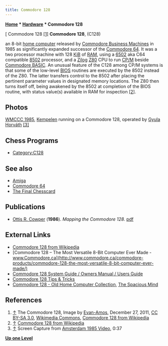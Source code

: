 ```yaml
---
title: Commodore 128
---
```

**[Home](Home "Home") * [Hardware](Hardware "Hardware") * Commodore 128**

\[ Commodore 128 <a id="cite-note-1" href="#cite-ref-1">[1]</a>
**Commodore 128**, (C128)

an 8-bit [home computer](https://en.wikipedia.org/wiki/Home_computer) released by [Commodore Business Machines](https://en.wikipedia.org/wiki/Commodore_International) in 1985 as significantly expanded successor of the [Commodore 64](Commodore_64 "Commodore 64"). It was a two processor machine with 128 [KiB](https://en.wikipedia.org/wiki/Kilobyte) of [RAM](Memory#RAM "Memory"), using a [6502](6502 "6502") aka C64 compatible [8502](https://en.wikipedia.org/wiki/MOS_Technology_8502) processor, and a [Zilog](https://en.wikipedia.org/wiki/Zilog) [Z80](Z80 "Z80") CPU to run [CP/M](https://en.wikipedia.org/wiki/CP/M) beside [Commodore BASIC](https://en.wikipedia.org/wiki/Commodore_BASIC). An unusual feature of the C128 among CP/M systems is that some of the low-level [BIOS](https://en.wikipedia.org/wiki/BIOS) routines are executed by the 8502 instead of the Z80. The latter transfers control to the 8502 after placing the pertinent parameter values in designated memory locations. The Z80 then turns itself off, being awakened by the 8502 at completion of the BIOS routine, with status value(s) available in RAM for inspection <a id="cite-note-2" href="#cite-ref-2">[2]</a>.

## Photos

[](WMCCC_1985#Video "WMCCC 1985#Video")
[WMCCC 1985](WMCCC_1985 "WMCCC 1985"), [Kempelen](Kempelen "Kempelen") running on a Commodore 128, operated by [Gyula Horváth](Gyula_Horv%C3%A1th "Gyula Horváth") <a id="cite-note-3" href="#cite-ref-3">[3]</a>

## Chess Programs

- [Category:C128](Category:C128 "Category:C128")

## See also

- [Amiga](Amiga "Amiga")
- [Commodore 64](Commodore_64 "Commodore 64")
- [The Final Chesscard](The_Final_Chesscard "The Final Chesscard")

## Publications

- [Ottis R. Cowper](http://www.amazon.com/Ottis-R.-Cowper/e/B001KINS00) (**1986**). *Mapping the Commodore 128*. [pdf](http://www.devili.iki.fi/pub/Commodore/docs/books/Mapping_the_Commodore_128.pdf)

## External Links

- [Commodore 128 from Wikipedia](https://en.wikipedia.org/wiki/Commodore_128)
- [Commodore 128 – The Most Versatile 8-Bit Computer Ever Made - www.Commodore.ca](http://www.commodore.ca/commodore-products/commodore-128-the-most-versatile-8-bit-computer-ever-made/)
- [Commodore 128 System Guide / Owners Manual / Users Guide](http://www.commodore.ca/manuals/128_system_guide/toc.htm)
- [Commodore 128 Tips & Tricks](http://commodore128.mirkosoft.sk/index.html)
- [Commodore 128 - Old Home Computer Collection](http://www.spacious-mind.com/html/commodore_c128.html), [The Spacious Mind](The_Spacious_Mind "The Spacious Mind")

## References

1. <a id="cite-ref-1" href="#cite-note-1">↑</a> The Commodore 128, Image by [Evan-Amos](https://commons.wikimedia.org/wiki/User:Evan-Amos), December 27, 2011, [CC BY-SA 3.0](https://creativecommons.org/licenses/by-sa/3.0/deed.en), [Wikimedia Commons](https://en.wikipedia.org/wiki/Wikimedia_Commons), [Commodore 128 from Wikipedia](https://en.wikipedia.org/wiki/Commodore_128)
1. <a id="cite-ref-2" href="#cite-note-2">↑</a> [Commodore 128 from Wikipedia](https://en.wikipedia.org/wiki/Commodore_128)
1. <a id="cite-ref-3" href="#cite-note-3">↑</a> Screen Capture from [Amsterdam 1985 Video](WMCCC_1985#Video "WMCCC 1985"), 0:37

**[Up one Level](Hardware "Hardware")**

